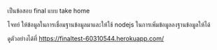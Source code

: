 เป็นข้อสอบ final แบบ take home

โจทย์ ให้ข้อมูลในการเชื่อมฐานข้อมูลมาและให้ใช้ nodejs ในการเพิ่มข้อมูลลงฐานข้อมูลให้ได้

ดูตัวอย่างได้ที่ https://finaltest-60310544.herokuapp.com/
